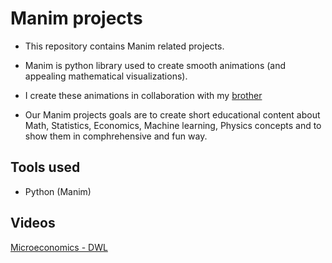 # Manim projects

- This repository contains Manim related projects.
- Manim is python library used to create smooth animations (and appealing mathematical visualizations).
- I create these animations in collaboration with my [brother](https://github.com/SwytDymz)

- Our Manim projects goals are to create short educational content about Math, Statistics, Economics, Machine learning, Physics concepts and to show them in comphrehensive and fun way.


## Tools used
- Python (Manim)


## Videos
[Microeconomics - DWL](https://youtube.com/shorts/v_5JES05H0k)
